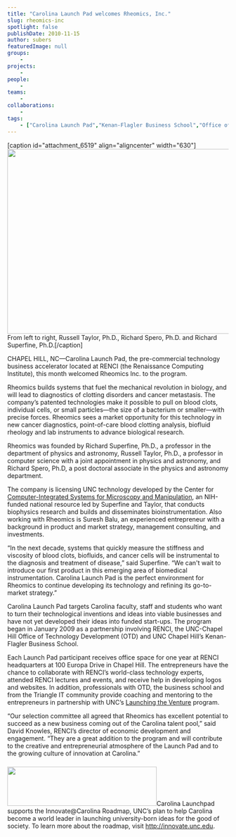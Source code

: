 ```yaml
---
title: "Carolina Launch Pad welcomes Rheomics, Inc."
slug: rheomics-inc
spotlight: false
publishDate: 2010-11-15
author: subers
featuredImage: null
groups:
    - 
projects:
    - 
people:
    - 
teams: 
    - 
collaborations:
    - 
tags:
    - ["Carolina Launch Pad","Kenan-Flagler Business School","Office of Technology Development (OTD)","Rheomics"]
---
```

[caption id="attachment_6519" align="aligncenter" width="630"]<a href="https://www.renci.org/wp-content/uploads/2010/11/rheomics.jpg"><img class="wp-image-6519 size-large" title="rheomics" src="https://www.renci.org/wp-content/uploads/2010/11/rheomics-630x420.jpg" alt="" width="630" height="420" /></a> From left to right, Russell Taylor, Ph.D., Richard Spero, Ph.D. and Richard Superfine, Ph.D.[/caption]
<p style="text-align: left;">CHAPEL HILL, NC—Carolina Launch Pad, the pre-commercial technology business accelerator located at RENCI (the Renaissance Computing Institute), this month welcomed Rheomics Inc. to the program.</p>
Rheomics builds systems that fuel the mechanical revolution in biology, and will lead to diagnostics of clotting disorders and cancer metastasis. The company’s patented technologies make it possible to pull on blood clots, individual cells, or small particles—the size of a bacterium or smaller—with precise forces. Rheomics sees a market opportunity for this technology in new cancer diagnostics, point-of-care blood clotting analysis, biofluid rheology and lab instruments to advance biological research.<!--more-->

Rheomics was founded by Richard Superfine, Ph.D., a professor in the department of physics and astronomy, Russell Taylor, Ph.D., a professor in computer science with a joint appointment in physics and astronomy, and Richard Spero, Ph.D, a post doctoral associate in the physics and astronomy department.

The company is licensing UNC technology developed by the Center for <a href="http://www.cismm.org/" target="_blank">Computer-Integrated Systems for Microscopy and Manipulation</a>, an NIH-funded national resource led by Superfine and Taylor, that conducts biophysics research and builds and disseminates bioinstrumentation. Also working with Rheomics is Suresh Balu, an experienced entrepreneur with a background in product and market strategy, management consulting, and investments.

“In the next decade, systems that quickly measure the stiffness and viscosity of blood clots, biofluids, and cancer cells will be instrumental to the diagnosis and treatment of disease,” said Superfine. “We can't wait to introduce our first product in this emerging area of biomedical instrumentation. Carolina Launch Pad is the perfect environment for Rheomics to continue developing its technology and refining its go-to-market strategy.”

Carolina Launch Pad targets Carolina faculty, staff and students who want to turn their technological inventions and ideas into viable businesses and have not yet developed their ideas into funded start-ups. The program began in January 2009 as a partnership involving RENCI, the UNC-Chapel Hill Office of Technology Development (OTD) and UNC Chapel Hill’s Kenan-Flagler Business School.

Each Launch Pad participant receives office space for one year at RENCI headquarters at 100 Europa Drive in Chapel Hill. The entrepreneurs have the chance to collaborate with RENCI’s world-class technology experts, attended RENCI lectures and events, and receive help in developing logos and websites. In addition, professionals with OTD, the business school and from the Triangle IT community provide coaching and mentoring to the entrepreneurs in partnership with UNC’s <a href="http://www.kenan-flagler.unc.edu/Programs/MBA/concentration/entrepreneurial/launch.cfm" target="_blank">Launching the Venture</a> program.

“Our selection committee all agreed that Rheomics has excellent potential to succeed as a new business coming out of the Carolina talent pool,” said David Knowles, RENCI’s director of economic development and engagement. “They are a great addition to the program and will contribute to the creative and entrepreneurial atmosphere of the Launch Pad and to the growing culture of innovation at Carolina.”

###

<a href="https://www.renci.org/wp-content/uploads/2010/11/innovate-logo.png"><img class="alignright size-full wp-image-6527" title="innovate-logo" src="https://www.renci.org/wp-content/uploads/2010/11/innovate-logo.png" alt="" width="340" height="89" /></a>Carolina Launchpad supports the Innovate@Carolina Roadmap, UNC’s plan to help Carolina become a world leader in launching university-born ideas for the good of society. To learn more about the roadmap, visit <a href="http://innovate.unc.edu/" target="_blank">http://innovate.unc.edu</a>.
